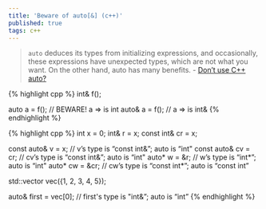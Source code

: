```yaml
---
title: 'Beware of auto[&] (c++)'
published: true
tags: c++
---
```

>  `auto` deduces its types from initializing expressions, and occasionally, these expressions have unexpected types, which are not what you want. On the other hand, auto has many benefits. - [Don’t use C++ auto?](http://swdevmastery.com/dont-use-c-auto-restricting-auto-is-not-the-best-decision-for-your-company-and-it-is-unfair-to-your-developers-instead-train-them-on-how-to-use-it/)

{% highlight cpp %}
int& f();

auto a = f();		// BEWARE! a => is int
auto& a = f();	 	// a => is int&
{% endhighlight %}



{% highlight cpp %}
int x = 0;
int& r = x;
const int& cr = x;

const auto& v = x;   // v’s type is “const int&”; auto is “int"
const auto& cv = cr;   // cv’s type is “const int&”; auto is “int"
auto* w = &r;   // w’s type is “int*”; auto is “int"
auto* cw = &cr;   // cw’s type is “const int*”; auto is “const int”

std::vector<int> vec({1, 2, 3, 4, 5});

auto& first = vec[0];   // first's type is "int&”; auto is “int” 
{% endhighlight %}
